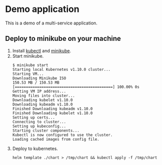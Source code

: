 # Demo application

This is a demo of a multi-service application.

## Deploy to minikube on your machine

1.  Install [kubectl](https://kubernetes.io/docs/tasks/tools/install-kubectl/) and [minikube](https://github.com/kubernetes/minikube/releases).
1.  Start minikube.
    ```
    $ minikube start
    Starting local Kubernetes v1.10.0 cluster...
    Starting VM...
    Downloading Minikube ISO
    150.53 MB / 150.53 MB [============================================] 100.00% 0s
    Getting VM IP address...
    Moving files into cluster...
    Downloading kubelet v1.10.0
    Downloading kubeadm v1.10.0
    Finished Downloading kubeadm v1.10.0
    Finished Downloading kubelet v1.10.0
    Setting up certs...
    Connecting to cluster...
    Setting up kubeconfig...
    Starting cluster components...
    Kubectl is now configured to use the cluster.
    Loading cached images from config file.
    ```
1.  Deploy to kubernetes.
    ```
    helm template ./chart > /tmp/chart && kubectl apply -f /tmp/chart
    ```
